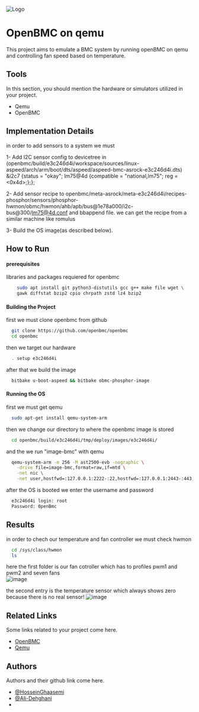 
![Logo](https://upload.wikimedia.org/wikipedia/commons/thumb/6/66/OpenBMC_logo.png/1200px-OpenBMC_logo.png)


# OpenBMC on qemu

This project aims to emulate a BMC system by running openBMC on qemu and controlling fan speed based on temperature.

## Tools
In this section, you should mention the hardware or simulators utilized in your project.
- Qemu
- OpenBMC


## Implementation Details
in order to add sensors to a system we must

1- Add I2C sensor config to devicetree in (openbmc/build/e3c246d4i/workspace/sources/linux-aspeed/arch/arm/boot/dts/aspeed/aspeed-bmc-asrock-e3c246d4i.dts)
   &i2c7 {status = "okay"; lm75@4d {compatible = "national,lm75"; reg = <0x4d>;};};

2- Add sensor recipe to openbmc/meta-asrock/meta-e3c246d4i/recipes-phosphor/sensors/phosphor-hwmon/obmc/hwmon/ahb/apb/bus@1e78a000/i2c-bus@300/lm75@4d.conf and bbappend file.
    we can get the recipe from a similar machine like romulus

3- Build the OS image(as described below).

## How to Run

#### prerequisites
libraries and packages requiered for openbmc
```bash
    sudo apt install git python3-distutils gcc g++ make file wget \
    gawk diffstat bzip2 cpio chrpath zstd lz4 bzip2
```

#### Building the Project
first we must clone openbmc from github
```bash
  git clone https://github.com/openbmc/openbmc
  cd openbmc
```
then we target our hardware
```bash
  . setup e3c246d4i
```
after that we build the image
```bash
  bitbake u-boot-aspeed && bitbake obmc-phosphor-image
```

#### Running the OS
first we must get qemu
```bash
  sudo apt-get install qemu-system-arm
```
then we change our directory to where the openbmc image is stored
```bash
  cd openbmc/build/e3c246d4i/tmp/deploy/images/e3c246d4i/
```
and the we run "image-bmc" with qemu
```bash
  qemu-system-arm -m 256 -M ast2500-evb -nographic \
    -drive file=image-bmc,format=raw,if=mtd \
    -net nic \
    -net user,hostfwd=:127.0.0.1:2222-:22,hostfwd=:127.0.0.1:2443-:443,hostfwd=udp:127.0.0.1:2623-:623,hostname=qemu
```
after the OS is booted we enter the username and password
```bash
  e3c246d4i login: root
  Password: 0penBmc
```
## Results
in order to chech our temperature and fan controller we must check hwmon
```bash
  cd /sys/class/hwmon
  ls
```
here the first folder is our fan cotroller
which has to profiles pwm1 and pwm2 and seven fans  
![image](https://github.com/user-attachments/assets/7aa8e744-0e94-4475-a85c-4dd8377d3bc0)

the second entry is the temperature sensor
which always shows zero because there is no real sensor!
![image](https://github.com/user-attachments/assets/38bc3df2-a562-4ece-9ec1-67a2ce2613fb)


## Related Links
Some links related to your project come here.
 - [OpenBMC](https://github.com/openbmc/openbmc)
 - [Qemu](https://github.com/qemu/qemu)


## Authors
Authors and their github link come here.
- [@HosseinGhaasemi](https://github.com/HosseinGhaasemi)
- [@Ali-Dehghani](https://github.com/Ali-Dehghani)
- []()

